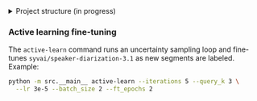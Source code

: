 <details>
<summary>Project structure (in progress)</summary>

```text
pyinstaller-demo/
├── scripts/
│   ├── 00_install_git.sh
│   ├── 01_install_miniconda.sh
│   ├── 02_create_conda_env.sh
│   ├── 03_install_uv.sh
│   ├── 04_git_init_project.sh
│   ├── 05_uv_sync.sh
│   ├── 06_run_active_learning_demo.sh
│   ├── 07_build_binary.sh
│   └── util_detect_os.sh
├── pyproject.toml
├── uv.lock                 # generated by uv
├── config/
│   └── extra-packages.txt   # future add‑on packages (one per line, with optional ==version)
├── src/
│   ├── __main__.py
│   ├── active_learning.py
│   ├── data_utils.py
│   └── model_utils.py
├── app.spec                # PyInstaller spec (generated by the build script)
├── README.md
└── .gitignore
```
</details>

### Active learning fine-tuning

The `active-learn` command runs an uncertainty sampling loop and fine-tunes
`syvai/speaker-diarization-3.1` as new segments are labeled. Example:

```bash
python -m src.__main__ active-learn --iterations 5 --query_k 3 \
  --lr 3e-5 --batch_size 2 --ft_epochs 2
```



